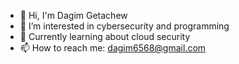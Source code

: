 - 👋 Hi, I'm Dagim Getachew 
- 🔭 I’m interested in cybersecurity and programming
- 🌱 Currently learning about cloud security
- 📫 How to reach me: dagim6568@gmail.com

